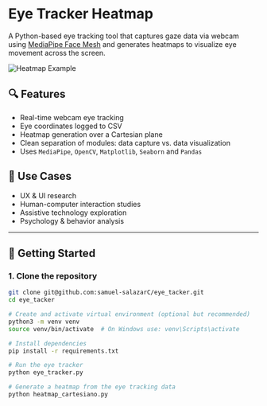 # Eye Tracker Heatmap

A Python-based eye tracking tool that captures gaze data via webcam using [MediaPipe Face Mesh](https://google.github.io/mediapipe/solutions/face_mesh) and generates heatmaps to visualize eye movement across the screen.

![Heatmap Example](docs/example_heatmap.png)

## 🔍 Features

- Real-time webcam eye tracking
- Eye coordinates logged to CSV
- Heatmap generation over a Cartesian plane
- Clean separation of modules: data capture vs. data visualization
- Uses `MediaPipe`, `OpenCV`, `Matplotlib`, `Seaborn` and `Pandas`

## 🧠 Use Cases

- UX & UI research
- Human-computer interaction studies
- Assistive technology exploration
- Psychology & behavior analysis

---

## 🚀 Getting Started

### 1. Clone the repository

```bash
git clone git@github.com:samuel-salazarC/eye_tacker.git
cd eye_tacker

# Create and activate virtual environment (optional but recommended)
python3 -m venv venv
source venv/bin/activate  # On Windows use: venv\Scripts\activate

# Install dependencies
pip install -r requirements.txt

# Run the eye tracker
python eye_tracker.py

# Generate a heatmap from the eye tracking data
python heatmap_cartesiano.py
